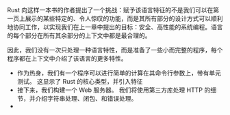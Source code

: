 Rust 向这样一本书的作者提出了一个挑战：赋予该语言特征的不是我们可以在第一页上展示的某些特定的、令人惊叹的功能，而是其所有部分的设计方式可以顺利地协同工作，以实现我们在上一章中提出的目标：安全、高性能的系统编程。语言的每个部分在所有其余部分的上下文中都是最合理的。

因此，我们没有一次只处理一种语言特性，而是准备了一些小而完整的程序，每个程序都在上下文中介绍了该语言的更多特性。

* 作为热身，我们有一个程序可以进行简单的计算在其命令行参数上，带有单元测试。 这显示了 Rust 的核心类型，并引入特征
* 接下来，我们构建一个 Web 服务器。 我们将使用第三方库处理 HTTP 的细节，并介绍字符串处理、闭包、和错误处理。
* 